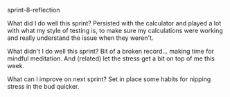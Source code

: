 sprint-8-reflection

What did I do well this sprint?
Persisted with the calculator and played a lot with what my style of testing is, to make sure my calculations were working and really understand the issue when they weren't.

What didn't I do well this sprint?
Bit of a broken record... making time for mindful meditation. And (related) let the stress get a bit on top of me this week.  

What can I improve on next sprint?
Set in place some habits for nipping stress in the bud quicker.